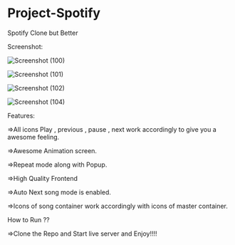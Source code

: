 # Project-Spotify
Spotify Clone but Better

Screenshot:

![Screenshot (100)](https://user-images.githubusercontent.com/51224447/163170256-67666d7f-a32d-443e-ae17-18e90f6e2980.png)

![Screenshot (101)](https://user-images.githubusercontent.com/51224447/163170299-5036c36f-871f-475c-89bc-af5e46043300.png)

![Screenshot (102)](https://user-images.githubusercontent.com/51224447/163170404-b53f25cc-a325-421b-b9a3-98ac33d979d8.png)

![Screenshot (104)](https://user-images.githubusercontent.com/51224447/163170429-89588b0a-e085-4308-bcf2-6bf113a8ba1b.png)

Features:

=>All icons Play , previous , pause , next work accordingly to give you a awesome feeling.

=>Awesome Animation screen.

=>Repeat mode along with Popup.

=>High Quality Frontend 

=>Auto Next song mode is enabled.

=>Icons of song container work accordingly with icons of master container.

How to Run ??

=>Clone the Repo and Start live server and Enjoy!!!!

